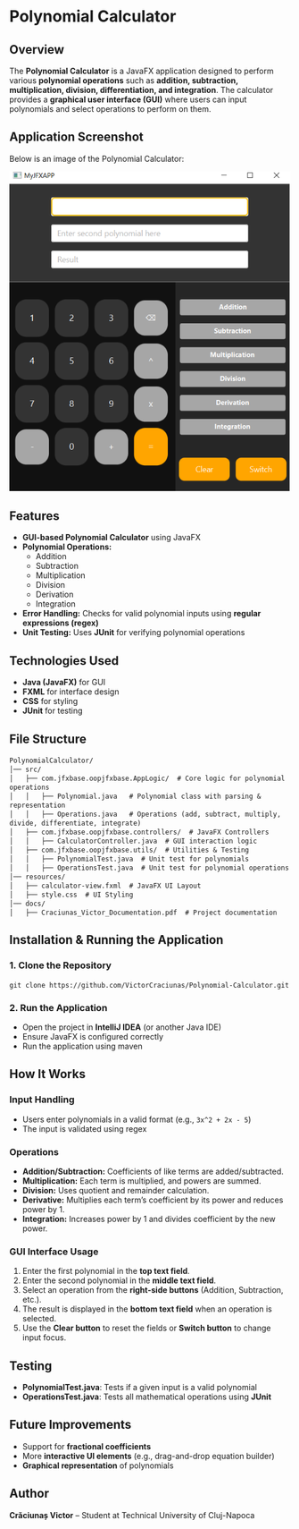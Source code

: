 # Polynomial Calculator

## Overview
The **Polynomial Calculator** is a JavaFX application designed to perform various **polynomial operations** such as **addition, subtraction, multiplication, division, differentiation, and integration**. The calculator provides a **graphical user interface (GUI)** where users can input polynomials and select operations to perform on them. 

## Application Screenshot
Below is an image of the Polynomial Calculator:

![Polynomial Calculator](images/calculator.png)

## Features
- **GUI-based Polynomial Calculator** using JavaFX
- **Polynomial Operations:**
  - Addition
  - Subtraction
  - Multiplication
  - Division
  - Derivation
  - Integration
- **Error Handling:** Checks for valid polynomial inputs using **regular expressions (regex)**
- **Unit Testing:** Uses **JUnit** for verifying polynomial operations

## Technologies Used
- **Java (JavaFX)** for GUI
- **FXML** for interface design
- **CSS** for styling
- **JUnit** for testing

## File Structure
```
PolynomialCalculator/
│── src/
│   ├── com.jfxbase.oopjfxbase.AppLogic/  # Core logic for polynomial operations
│   │   ├── Polynomial.java   # Polynomial class with parsing & representation
│   │   ├── Operations.java   # Operations (add, subtract, multiply, divide, differentiate, integrate)
│   ├── com.jfxbase.oopjfxbase.controllers/  # JavaFX Controllers
│   │   ├── CalculatorController.java  # GUI interaction logic
│   ├── com.jfxbase.oopjfxbase.utils/  # Utilities & Testing
│   │   ├── PolynomialTest.java  # Unit test for polynomials
│   │   ├── OperationsTest.java  # Unit test for polynomial operations
│── resources/
│   ├── calculator-view.fxml  # JavaFX UI Layout
│   ├── style.css  # UI Styling
│── docs/
│   ├── Craciunas_Victor_Documentation.pdf  # Project documentation
```

## Installation & Running the Application
### 1. Clone the Repository
```
git clone https://github.com/VictorCraciunas/Polynomial-Calculator.git
```

### 2. Run the Application
- Open the project in **IntelliJ IDEA** (or another Java IDE)
- Ensure JavaFX is configured correctly
- Run the application using maven

## How It Works
### **Input Handling**
- Users enter polynomials in a valid format (e.g., `3x^2 + 2x - 5`)
- The input is validated using regex

### **Operations**
- **Addition/Subtraction:** Coefficients of like terms are added/subtracted.
- **Multiplication:** Each term is multiplied, and powers are summed.
- **Division:** Uses quotient and remainder calculation.
- **Derivative:** Multiplies each term’s coefficient by its power and reduces power by 1.
- **Integration:** Increases power by 1 and divides coefficient by the new power.

### **GUI Interface Usage**
1. Enter the first polynomial in the **top text field**.
2. Enter the second polynomial in the **middle text field**.
3. Select an operation from the **right-side buttons** (Addition, Subtraction, etc.).
4. The result is displayed in the **bottom text field** when an operation is selected.
5. Use the **Clear button** to reset the fields or **Switch button** to change input focus.

## Testing
- **PolynomialTest.java**: Tests if a given input is a valid polynomial
- **OperationsTest.java**: Tests all mathematical operations using **JUnit**

## Future Improvements
- Support for **fractional coefficients**
- More **interactive UI elements** (e.g., drag-and-drop equation builder)
- **Graphical representation** of polynomials

## Author
**Crăciunaș Victor** – Student at Technical University of Cluj-Napoca



